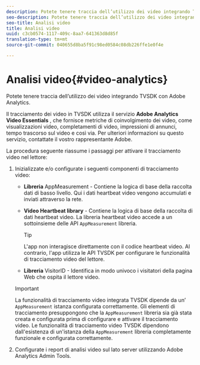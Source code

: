 ```yaml
---
description: Potete tenere traccia dell’utilizzo dei video integrando TVSDK con Adobe Analytics.
seo-description: Potete tenere traccia dell’utilizzo dei video integrando TVSDK con Adobe Analytics.
seo-title: Analisi video
title: Analisi video
uuid: c3cb0574-1117-409c-8aa7-641363d8d85f
translation-type: tm+mt
source-git-commit: 040655d8ba5f91c98ed0584c08db226ffe1e0f4e

---
```



# Analisi video{#video-analytics}

Potete tenere traccia dell’utilizzo dei video integrando TVSDK con Adobe Analytics.

Il tracciamento dei video in TVSDK utilizza il servizio **Adobe Analytics Video Essentials** , che fornisce metriche di coinvolgimento dei video, come visualizzazioni video, completamenti di video, impressioni di annunci, tempo trascorso sul video e così via. Per ulteriori informazioni su questo servizio, contattate il vostro rappresentante Adobe.

La procedura seguente riassume i passaggi per attivare il tracciamento video nel lettore:

1. Inizializzate e/o configurate i seguenti componenti di tracciamento video:

   * **Libreria** AppMeasurement - Contiene la logica di base della raccolta dati di basso livello. Qui i dati heartbeat video vengono accumulati e inviati attraverso la rete.
   * **Video Heartbeat library** - Contiene la logica di base della raccolta di dati heartbeat video. La libreria heartbeat video accede a un sottoinsieme delle API `AppMeasurement` libreria.

      >[!TIP]
      >
      >L&#39;app non interagisce direttamente con il codice heartbeat video. Al contrario, l&#39;app utilizza le API TVSDK per configurare le funzionalità di tracciamento video del lettore.

   * **Libreria** VisitorID - Identifica in modo univoco i visitatori della pagina Web che ospita il lettore video.
   >[!IMPORTANT]
   >
   >La funzionalità di tracciamento video integrata TVSDK dipende da un’ `AppMeasurement` istanza configurata correttamente. Gli elementi di tracciamento presuppongono che la `AppMeasurement` libreria sia già stata creata e configurata prima di configurare e attivare il tracciamento video. Le funzionalità di tracciamento video TVSDK dipendono dall&#39;esistenza di un&#39;istanza della `AppMeasurement` libreria completamente funzionale e configurata correttamente.

1. Configurate i report di analisi video sul lato server utilizzando Adobe Analytics Admin Tools.

